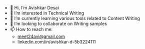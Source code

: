 - 👋 Hi, I’m Avishkar Desai
- 👀 I’m interested in Technical Writing
- 🌱 I’m currently learning various tools related to Content Writing
- 💞️ I’m looking to collaborate on Writing samples
- 📫 How to reach me:  
  - meet24avi@gmail.com
  - linkedin.com/in/avishkar-d-5b3224111

<!---
meet24avi/meet24avi is a ✨ special ✨ repository because its `README.md` (this file) appears on your GitHub profile.
You can click the Preview link to take a look at your changes.
--->
